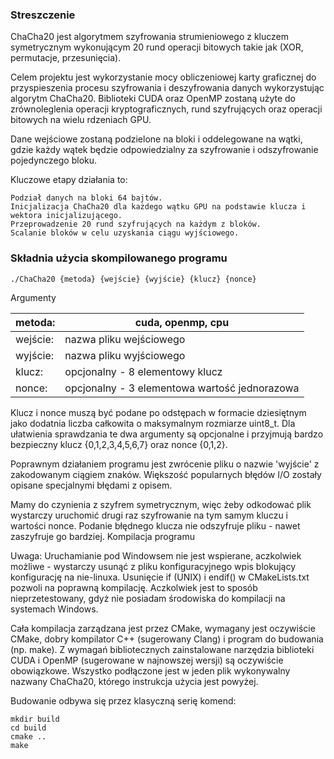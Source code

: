 ### Streszczenie

ChaCha20 jest algorytmem szyfrowania strumieniowego z kluczem symetrycznym wykonującym 20 rund operacji bitowych takie jak (XOR, permutacje, przesunięcia).

Celem projektu jest wykorzystanie mocy obliczeniowej karty graficznej do przyspieszenia procesu szyfrowania i deszyfrowania danych wykorzystując algorytm ChaCha20. Biblioteki CUDA oraz OpenMP zostaną użyte do zrównoleglenia operacji kryptograficznych, rund szyfrujących oraz operacji bitowych na wielu rdzeniach GPU.

Dane wejściowe zostaną podzielone na bloki i oddelegowane na wątki, gdzie każdy wątek będzie odpowiedzialny za szyfrowanie i odszyfrowanie pojedynczego bloku.

Kluczowe etapy działania to:

    Podział danych na bloki 64 bajtów.
    Inicjalizacja ChaCha20 dla każdego wątku GPU na podstawie klucza i wektora inicjalizującego.
    Przeprowadzenie 20 rund szyfrujących na każdym z bloków.
    Scalanie bloków w celu uzyskania ciągu wyjściowego.

### Składnia użycia skompilowanego programu
```
./ChaCha20 {metoda} {wejście} {wyjście} {klucz} {nonce}
```
Argumenty

| metoda: | cuda, openmp, cpu |
|---------|--------------------------|
| wejście: | nazwa pliku wejściowego |
| wyjście: | nazwa pliku wyjściowego |
| klucz: | opcjonalny - 8 elementowy klucz |
| nonce: | opcjonalny - 3 elementowa wartość jednorazowa |



Klucz i nonce muszą być podane po odstępach w formacie dziesiętnym jako dodatnia liczba całkowita o maksymalnym rozmiarze uint8_t. Dla ułatwienia sprawdzania te dwa argumenty są opcjonalne i przyjmują bardzo bezpieczny klucz {0,1,2,3,4,5,6,7} oraz nonce {0,1,2}.

Poprawnym działaniem programu jest zwrócenie pliku o nazwie 'wyjście' z zakodowanym ciągiem znaków. Większość popularnych błędów I/O zostały opisane specjalnymi błędami z opisem.

Mamy do czynienia z szyfrem symetrycznym, więc żeby odkodować plik wystarczy uruchomić drugi raz szyfrowanie na tym samym kluczu i wartości nonce. Podanie błędnego klucza nie odszyfruje pliku - nawet zaszyfruje go bardziej.
Kompilacja programu

Uwaga: Uruchamianie pod Windowsem nie jest wspierane, aczkolwiek możliwe - wystarczy usunąć z pliku konfiguracyjnego wpis blokujący konfigurację na nie-linuxa. Usunięcie if (UNIX) i endif() w CMakeLists.txt pozwoli na poprawną kompilację. Aczkolwiek jest to sposób nieprzetestowany, gdyż nie posiadam środowiska do kompilacji na systemach Windows.

Cała kompilacja zarządzana jest przez CMake, wymagany jest oczywiście CMake, dobry kompilator C++ (sugerowany Clang) i program do budowania (np. make). Z wymagań bibliotecznych zainstalowane narzędzia biblioteki CUDA i OpenMP (sugerowane w najnowszej wersji) są oczywiście obowiązkowe. Wszystko podłączone jest w jeden plik wykonywalny nazwany ChaCha20, którego instrukcja użycia jest powyżej.

Budowanie odbywa się przez klasyczną serię komend:
```
mkdir build
cd build
cmake ..
make
```